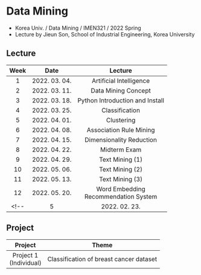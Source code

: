 # Data Mining
- Korea Univ. / Data Mining / IMEN321 / 2022 Spring
- Lecture by Jieun Son, School of Industrial Engineering, Korea University

## Lecture
|Week|Date|Lecture|
|:------:|:-----:|:-----:|
|1|2022. 03. 04. |Artificial Intelligence|
|2|2022. 03. 11. |Data Mining Concept|
|3|2022. 03. 18. |Python Introduction and Install|
|4|2022. 03. 25. |Classification|
|5|2022. 04. 01. |Clustering|
|6|2022. 04. 08. |Association Rule Mining|
|7|2022. 04. 15. |Dimensionality Reduction|
|8|2022. 04. 22. |Midterm Exam|
|9|2022. 04. 29. |Text Mining (1)|
|10|2022. 05. 06. |Text Mining (2)|
|11|2022. 05. 13. |Text Mining (3)|
|12|2022. 05. 20. |Word Embedding</br>Recommendation System|
<!-- |5|2022. 02. 23. |Ensemble </br> Support Vector Machine </br> Time Series Data Anlaysis| -->

## Project
|Project|Theme|
|:------:|:-----:|
|Project 1</br>(Individual)|Classification of breast cancer dataset|

<!-- ### Reference
1. load_breast_cancer
- https://github.com/jason2133/statistical_machine_learning/blob/master/ch18/chap18_1.ipynb
- https://bigdaheta.tistory.com/33 -->
